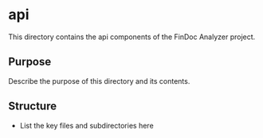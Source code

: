 # api

This directory contains the api components of the FinDoc Analyzer project.

## Purpose

Describe the purpose of this directory and its contents.

## Structure

- List the key files and subdirectories here
